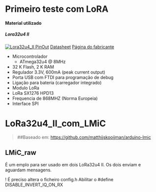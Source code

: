 # Primeiro teste com LoRA
####  Material utilizado
##### Lora32u4 II 
[![Lora32u4_II PinOut](Lora32u4_II "Lora32u4_II PinOut")](https://github.com/nunosilvarocha/LoRa32u4_II_com_LMiC/blob/master/Img/Lora32u4_II.jpg "Lora32u4_II PinOut")
[Datasheet](https://docs.bsfrance.fr/documentation/11355_LORA32U4II/Datasheet_LoRa32u4II_1.1.pdf "Datasheet")
[Página do fabricante](https://bsfrance.fr/lora-long-range/1345-LoRa32u4-II-Lora-LiPo-Atmega32u4-SX1276-HPD13-868MHZ-EU-Antenna.html "Página do fabricante")
>  
- Microcontrolador
  - ATmega32u4 @ 8MHz
 - 32 K Flash, 2 K  RAM
 - Regulador 3.3V, 600mA (peak current output)
 - Porta USB com FTDI para programação de debug
 - Ligação para bateria (carregador integrado) 
- Modulo LoRa 
 - LoRa SX1276 HPD13 
 - Frequencia de 868MHZ (Norma Europeia)
 - Interface SPI



# LoRa32u4_II_com_LMiC

> ##Baseado em:
>https://github.com/matthijskooijman/arduino-lmic

## LMiC_raw
É um emplo para ser usado em dois LoRa32u4 II.
Os dois enviam e aguardam mensagens.

! É preciso altera o ficheiro config.h
Abilitar o #define DISABLE_INVERT_IQ_ON_RX
